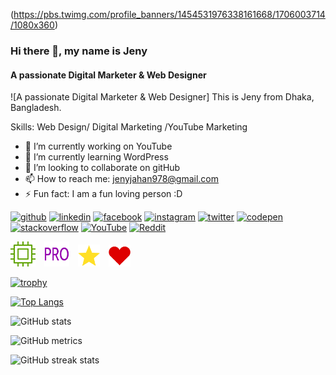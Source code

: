 (https://pbs.twimg.com/profile_banners/1454531976338161668/1706003714/1080x360)


### Hi there 👋, my name is Jeny
#### A passionate Digital Marketer & Web Designer
![A passionate Digital Marketer & Web Designer]
This is Jeny from Dhaka, Bangladesh. 

Skills: Web Design/ Digital Marketing /YouTube Marketing

- 🔭 I’m currently working on YouTube 
- 🌱 I’m currently learning WordPress 
- 👯 I’m looking to collaborate on gitHub 
- 📫 How to reach me: jenyjahan978@gmail.com 
- ⚡ Fun fact: I am a fun loving person :D 


[<img src='https://cdn.jsdelivr.net/npm/simple-icons@3.0.1/icons/github.svg' alt='github' height='40'>](https://github.com/jeny75322)  [<img src='https://cdn.jsdelivr.net/npm/simple-icons@3.0.1/icons/linkedin.svg' alt='linkedin' height='40'>](https://www.linkedin.com/in/jenyjahan/)  [<img src='https://cdn.jsdelivr.net/npm/simple-icons@3.0.1/icons/facebook.svg' alt='facebook' height='40'>](https://www.facebook.com/its.jeny)  [<img src='https://cdn.jsdelivr.net/npm/simple-icons@3.0.1/icons/instagram.svg' alt='instagram' height='40'>](https://www.instagram.com/jeny75322/)  [<img src='https://cdn.jsdelivr.net/npm/simple-icons@3.0.1/icons/twitter.svg' alt='twitter' height='40'>](https://twitter.com/jeny75322)  [<img src='https://cdn.jsdelivr.net/npm/simple-icons@3.0.1/icons/codepen.svg' alt='codepen' height='40'>](https://codepen.io/jeny75322)  [<img src='https://cdn.jsdelivr.net/npm/simple-icons@3.0.1/icons/stackoverflow.svg' alt='stackoverflow' height='40'>](https://stackoverflow.com/users/jeny75322)  [<img src='https://cdn.jsdelivr.net/npm/simple-icons@3.0.1/icons/youtube.svg' alt='YouTube' height='40'>](https://www.youtube.com/channel/BlissfulNature)  [<img src='https://cdn.jsdelivr.net/npm/simple-icons@3.0.1/icons/reddit.svg' alt='Reddit' height='40'>](https://www.reddit.com/user/jeny75322)  

<a href='https://docs.github.com/en/developers'><img src='https://raw.githubusercontent.com/acervenky/animated-github-badges/master/assets/devbadge.gif' width='40' height='40'></a> <a href='https://github.com/pricing'><img src='https://raw.githubusercontent.com/acervenky/animated-github-badges/master/assets/pro.gif' width='40' height='40'></a> <a href='https://stars.github.com/'><img src='https://raw.githubusercontent.com/acervenky/animated-github-badges/master/assets/starbadge.gif' width='35' height='35'></a> <a href='https://docs.github.com/en/github/supporting-the-open-source-community-with-github-sponsors'><img src='https://raw.githubusercontent.com/acervenky/animated-github-badges/master/assets/sponsorbadge.gif' width='35' height='35'></a> 

[![trophy](https://github-profile-trophy.vercel.app/?username=jeny75322)](https://github.com/ryo-ma/github-profile-trophy)

[![Top Langs](https://github-readme-stats.vercel.app/api/top-langs/?username=jeny75322)](https://github.com/anuraghazra/github-readme-stats)

![GitHub stats](https://github-readme-stats.vercel.app/api?username=jeny75322&show_icons=true&count_private=true)  

![GitHub metrics](https://metrics.lecoq.io/jeny75322)  

![GitHub streak stats](https://streak-stats.demolab.com/?user=jeny75322)  






